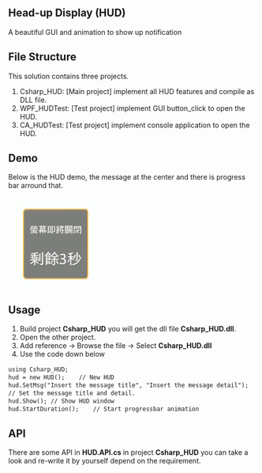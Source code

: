 ## Head-up Display (HUD)
A beautiful GUI and animation to show up notification

## File Structure
This solution contains three projects.
  1. Csharp_HUD: [Main project] implement all HUD features and compile as DLL file.
  2. WPF_HUDTest: [Test project] implement GUI button_click to open the HUD.
  3. CA_HUDTest: [Test project] implement console application to open the HUD.

## Demo
Below is the HUD demo, the message at the center and there is progress bar arround that.

![Demo](images/demo.gif)

## Usage
  1. Build project **Csharp_HUD** you will get the dll file **Csharp_HUD.dll**.
  2. Open the other project.
  3. Add reference -> Browse the file -> Select **Csharp_HUD.dll**
  4. Use the code down below
```<C#>
using Csharp_HUD;
hud = new HUD();	// New HUD
hud.SetMsg("Insert the message title", "Insert the message detail");	// Set the message title and detail.
hud.Show();	// Show HUD window
hud.StartDuration();	// Start progressbar animation
```

## API
There are some API in **HUD.API.cs** in project **Csharp_HUD** you can take a look and re-write it by yourself depend on the requirement.